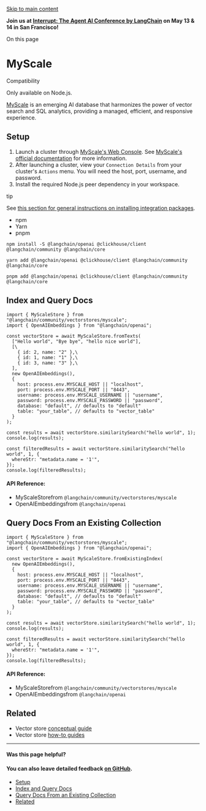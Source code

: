 [Skip to main content](https://js.langchain.com/docs/integrations/vectorstores/myscale/#__docusaurus_skipToContent_fallback)

**Join us at [Interrupt: The Agent AI Conference by LangChain](https://interrupt.langchain.com/) on May 13 & 14 in San Francisco!**

On this page

# MyScale

Compatibility

Only available on Node.js.

[MyScale](https://myscale.com/) is an emerging AI database that harmonizes the power of vector search and SQL analytics, providing a managed, efficient, and responsive experience.

## Setup [​](https://js.langchain.com/docs/integrations/vectorstores/myscale/\#setup "Direct link to Setup")

1. Launch a cluster through [MyScale's Web Console](https://console.myscale.com/). See [MyScale's official documentation](https://docs.myscale.com/en/quickstart/) for more information.
2. After launching a cluster, view your `Connection Details` from your cluster's `Actions` menu. You will need the host, port, username, and password.
3. Install the required Node.js peer dependency in your workspace.

tip

See [this section for general instructions on installing integration packages](https://js.langchain.com/docs/how_to/installation#installing-integration-packages).

- npm
- Yarn
- pnpm

```codeBlockLines_AdAo
npm install -S @langchain/openai @clickhouse/client @langchain/community @langchain/core

```

```codeBlockLines_AdAo
yarn add @langchain/openai @clickhouse/client @langchain/community @langchain/core

```

```codeBlockLines_AdAo
pnpm add @langchain/openai @clickhouse/client @langchain/community @langchain/core

```

## Index and Query Docs [​](https://js.langchain.com/docs/integrations/vectorstores/myscale/\#index-and-query-docs "Direct link to Index and Query Docs")

```codeBlockLines_AdAo
import { MyScaleStore } from "@langchain/community/vectorstores/myscale";
import { OpenAIEmbeddings } from "@langchain/openai";

const vectorStore = await MyScaleStore.fromTexts(
  ["Hello world", "Bye bye", "hello nice world"],
  [\
    { id: 2, name: "2" },\
    { id: 1, name: "1" },\
    { id: 3, name: "3" },\
  ],
  new OpenAIEmbeddings(),
  {
    host: process.env.MYSCALE_HOST || "localhost",
    port: process.env.MYSCALE_PORT || "8443",
    username: process.env.MYSCALE_USERNAME || "username",
    password: process.env.MYSCALE_PASSWORD || "password",
    database: "default", // defaults to "default"
    table: "your_table", // defaults to "vector_table"
  }
);

const results = await vectorStore.similaritySearch("hello world", 1);
console.log(results);

const filteredResults = await vectorStore.similaritySearch("hello world", 1, {
  whereStr: "metadata.name = '1'",
});
console.log(filteredResults);

```

#### API Reference:

- MyScaleStorefrom `@langchain/community/vectorstores/myscale`
- OpenAIEmbeddingsfrom `@langchain/openai`

## Query Docs From an Existing Collection [​](https://js.langchain.com/docs/integrations/vectorstores/myscale/\#query-docs-from-an-existing-collection "Direct link to Query Docs From an Existing Collection")

```codeBlockLines_AdAo
import { MyScaleStore } from "@langchain/community/vectorstores/myscale";
import { OpenAIEmbeddings } from "@langchain/openai";

const vectorStore = await MyScaleStore.fromExistingIndex(
  new OpenAIEmbeddings(),
  {
    host: process.env.MYSCALE_HOST || "localhost",
    port: process.env.MYSCALE_PORT || "8443",
    username: process.env.MYSCALE_USERNAME || "username",
    password: process.env.MYSCALE_PASSWORD || "password",
    database: "default", // defaults to "default"
    table: "your_table", // defaults to "vector_table"
  }
);

const results = await vectorStore.similaritySearch("hello world", 1);
console.log(results);

const filteredResults = await vectorStore.similaritySearch("hello world", 1, {
  whereStr: "metadata.name = '1'",
});
console.log(filteredResults);

```

#### API Reference:

- MyScaleStorefrom `@langchain/community/vectorstores/myscale`
- OpenAIEmbeddingsfrom `@langchain/openai`

## Related [​](https://js.langchain.com/docs/integrations/vectorstores/myscale/\#related "Direct link to Related")

- Vector store [conceptual guide](https://js.langchain.com/docs/concepts/#vectorstores)
- Vector store [how-to guides](https://js.langchain.com/docs/how_to/#vectorstores)

* * *

#### Was this page helpful?

#### You can also leave detailed feedback [on GitHub](https://github.com/langchain-ai/langchainjs/issues/new?assignees=&labels=03+-+Documentation&projects=&template=documentation.yml&title=DOC%3A+%3CIssue+related+to+/docs/integrations/vectorstores/myscale/%3E).

- [Setup](https://js.langchain.com/docs/integrations/vectorstores/myscale/#setup)
- [Index and Query Docs](https://js.langchain.com/docs/integrations/vectorstores/myscale/#index-and-query-docs)
- [Query Docs From an Existing Collection](https://js.langchain.com/docs/integrations/vectorstores/myscale/#query-docs-from-an-existing-collection)
- [Related](https://js.langchain.com/docs/integrations/vectorstores/myscale/#related)